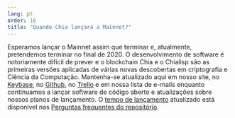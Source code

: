 ```yaml
---
lang: pt
order: 16
title: "Quando Chia lançará a Mainnet?"
---
```


Esperamos lançar o Mainnet assim que terminar e, atualmente, pretendemos terminar no final de 2020. O desenvolvimento de software é notoriamente difícil de prever e o blockchain Chia e o Chialisp são as primeiras versões aplicadas de várias novas descobertas em criptografia e Ciência da Computação. Mantenha-se atualizado aqui em nosso site, no [Keybase](https://keybase.io/team/chia_network.public), no [Github](https://github.com/Chia-Network/), no [Trello](https://trello.com/b/ZuNx7sET/engineering-core) e em nossa lista de e-mails enquanto continuamos a lançar software de código aberto e atualizações sobre nossos planos de lançamento. O [tempo de lançamento](https://github.com/Chia-Network/chia-blockchain/wiki/FAQ#when-mainnet) atualizado está disponível nas [Perguntas frequentes do repositório](https://github.com/Chia-Network/chia-blockchain/wiki/FAQ).
